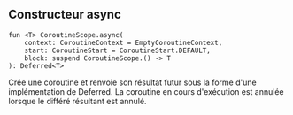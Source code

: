 ## Constructeur async
```
fun <T> CoroutineScope.async(
    context: CoroutineContext = EmptyCoroutineContext, 
    start: CoroutineStart = CoroutineStart.DEFAULT, 
    block: suspend CoroutineScope.() -> T
): Deferred<T>
```
Crée une coroutine et renvoie son résultat futur sous la forme d'une implémentation de Deferred. La coroutine en cours d'exécution est annulée lorsque le différé résultant est annulé.